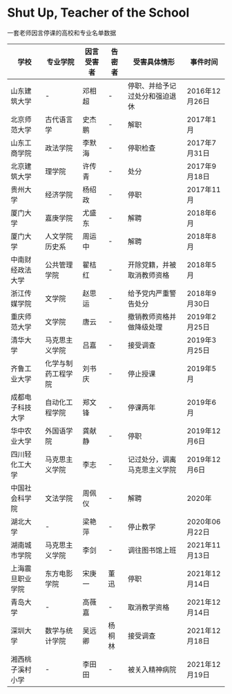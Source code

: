 # Shut Up, Teacher of the School
一套老师因言停课的高校和专业名单数据

|学校|专业学院|因言受害者|告密者|受害具体情形|事件时间|
|---|---|---|---|---|---|
|山东建筑大学|-|邓相超|-|停职、并给予记过处分和强迫退休|2016年12月26日|
|北京师范大学|古代语言学|史杰鹏|-|解职|2017年1月|
|山东工商学院|政法学院|李默海|-|停职检查|2017年7月31日|
|北京建筑大学|理学院|许传青|-|处分|2017年9月18日|
|贵州大学|经济学院|杨绍政|-|停职|2017年11月|
|厦门大学|嘉庚学院|尤盛东|-|解聘|2018年6月|
|厦门大学|人文学院历史系|周运中|-|解聘|2018年8月|
|中南财经政法大学|公共管理学院|翟桔红|-|开除党籍，并被取消教师资格|2018年5月|
|浙江传媒学院|文学院|赵思运|-|给予党内严重警告处分|2018年9月30日|
|重庆师范大学|文学院|唐云|-|撤销教师资格并做降级处理|2019年2月25日|
|清华大学|马克思主义学院|吕嘉|-|接受调查|2019年3月25日|
|齐鲁工业大学|化学与制药工程学院|刘书庆|-|停止授课|2019年5月|
|成都电子科技大学|自动化工程学院|郑文锋|-|停课两年|2019年6月|
|华中农业大学|外国语学院|龚献静|-|停职|2019年12月6日|
|四川轻化工大学|马克思主义学院|李志|-|记过处分，调离马克思主义学院|2019年12月6日|
|中国社会科学院|文法学院|周佩仪|-|解聘|2020年|
|湖北大学|-|梁艳萍|-|停止教学|2020年06月22日|
|湖南城市学院|马克思主义学院|李剑|-|调往图书馆上班|2021年11月13日|
|上海震旦职业学院|东方电影学院|宋庚一|董迅|停职|2021年12月14日|
|青岛大学|-|高薇嘉|-|取消教学资格|2021年12月14日|
|深圳大学|数学与统计学院|吴远卿|杨桐林|接受调查|2021年12月18日|
|湘西桃子溪村小学|-|李田田|-|被关入精神病院|2021年12月19日|

